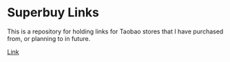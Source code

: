 # Superbuy Links

This is a repository for holding links for Taobao stores that I have purchased from, or planning to in future.

[Link](./taobao.md)
